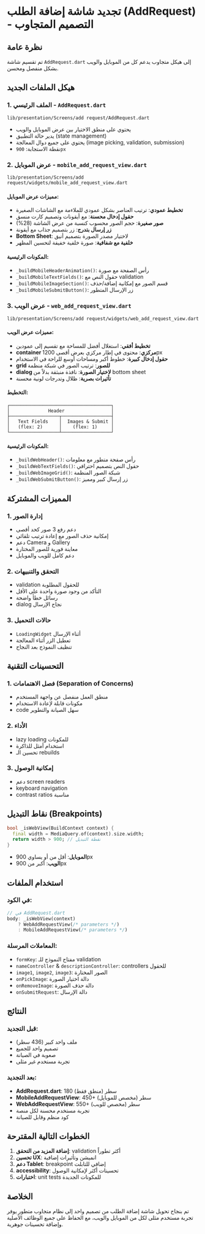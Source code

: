 # تجديد شاشة إضافة الطلب (AddRequest) - التصميم المتجاوب

## نظرة عامة
تم تقسيم شاشة `AddRequest.dart` إلى هيكل متجاوب يدعم كل من الموبايل والويب بشكل منفصل ومحسن.

## هيكل الملفات الجديد

### 1. الملف الرئيسي - `AddRequest.dart`
```
lib/presentation/Screens/add request/AddRequest.dart
```
- يحتوي على منطق الاختيار بين عرض الموبايل والويب
- يدير حالة التطبيق (state management)
- يحتوي على جميع دوال المعالجة (image picking, validation, submission)
- نقطة الاستجابة: `900px`

### 2. عرض الموبايل - `mobile_add_request_view.dart`
```
lib/presentation/Screens/add request/widgets/mobile_add_request_view.dart
```

#### مميزات عرض الموبايل:
- **تخطيط عمودي**: ترتيب العناصر بشكل عمودي للملاءمة مع الشاشات الصغيرة
- **حقول إدخال محسنة**: مع أيقونات وتصميم كارت منسق
- **صور صغيرة**: حجم الصور محسوب كنسبة من عرض الشاشة (28%)
- **زر إرسال بتدرج**: زر بتصميم جذاب مع أيقونة
- **Bottom Sheet**: لاختيار مصدر الصورة بتصميم أنيق
- **خلفية مع شفافية**: صورة خلفية خفيفة لتحسين المظهر

#### المكونات الرئيسية:
- `_buildMobileHeaderAnimation()`: رأس الصفحة مع صورة
- `_buildMobileTextFields()`: حقول النص مع validation
- `_buildMobileImageSection()`: قسم الصور مع إمكانية إضافة/حذف
- `_buildMobileSubmitButton()`: زر الإرسال المتطور

### 3. عرض الويب - `web_add_request_view.dart`
```
lib/presentation/Screens/add request/widgets/web_add_request_view.dart
```

#### مميزات عرض الويب:
- **تخطيط أفقي**: استغلال أفضل للمساحة مع تقسيم إلى عمودين
- **container مركزي**: محتوى في إطار مركزي بعرض أقصى 1200px
- **حقول إدخال كبيرة**: خطوط أكبر ومساحات أوسع للراحة في الاستخدام
- **grid للصور**: ترتيب الصور في شبكة منظمة
- **dialog لاختيار الصورة**: نافذة منبثقة بدلاً من bottom sheet
- **تأثيرات بصرية**: ظلال وتدرجات لونية محسنة

#### التخطيط:
```
┌─────────────────────────────────────┐
│              Header                 │
├──────────────────┬──────────────────┤
│   Text Fields    │  Images & Submit │
│   (flex: 2)      │    (flex: 1)     │
└──────────────────┴──────────────────┘
```

#### المكونات الرئيسية:
- `_buildWebHeader()`: رأس صفحة متطور مع معلومات
- `_buildWebTextFields()`: حقول النص بتصميم احترافي
- `_buildWebImageGrid()`: شبكة الصور المنظمة
- `_buildWebSubmitButton()`: زر إرسال كبير ومميز

## المميزات المشتركة

### 1. إدارة الصور
- دعم رفع 3 صور كحد أقصى
- إمكانية حذف الصور مع إعادة ترتيب تلقائي
- دعم Camera و Gallery
- معاينة فورية للصور المختارة
- دعم كامل للويب والموبايل

### 2. التحقق والتنبيهات
- validation للحقول المطلوبة
- التأكد من وجود صورة واحدة على الأقل
- رسائل خطأ واضحة
- dialog نجاح الإرسال

### 3. حالات التحميل
- `LoadingWidget` أثناء الإرسال
- تعطيل الزر أثناء المعالجة
- تنظيف النموذج بعد النجاح

## التحسينات التقنية

### 1. فصل الاهتمامات (Separation of Concerns)
- منطق العمل منفصل عن واجهة المستخدم
- مكونات قابلة لإعادة الاستخدام
- code سهل الصيانة والتطوير

### 2. الأداء
- lazy loading للمكونات
- استخدام أمثل للذاكرة
- تحسين الـ rebuilds

### 3. إمكانية الوصول
- دعم screen readers
- keyboard navigation
- contrast ratios مناسبة

## نقاط التبديل (Breakpoints)

```dart
bool _isWebView(BuildContext context) {
  final width = MediaQuery.of(context).size.width;
  return width > 900; // نقطة التبديل
}
```

- **الموبايل**: أقل من أو يساوي 900px
- **الويب**: أكبر من 900px

## استخدام الملفات

### في الكود:
```dart
// في AddRequest.dart
body: _isWebView(context)
    ? WebAddRequestView(/* parameters */)
    : MobileAddRequestView(/* parameters */)
```

### المعاملات المرسلة:
- `formKey`: مفتاح النموذج للـ validation
- `nameController` & `descriptionController`: controllers للحقول
- `image1`, `image2`, `image3`: الصور المختارة
- `onPickImage`: دالة اختيار الصورة
- `onRemoveImage`: دالة حذف الصورة
- `onSubmitRequest`: دالة الإرسال

## النتائج

### قبل التجديد:
- ملف واحد كبير (436 سطر)
- تصميم واحد للجميع
- صعوبة في الصيانة
- تجربة مستخدم غير مثلى

### بعد التجديد:
- **AddRequest.dart**: 180 سطر (منطق فقط)
- **MobileAddRequestView**: 450+ سطر (مخصص للموبايل)
- **WebAddRequestView**: 550+ سطر (مخصص للويب)
- تجربة مستخدم محسنة لكل منصة
- كود منظم وقابل للصيانة

## الخطوات التالية المقترحة

1. **إضافة المزيد من التحقق**: validation أكثر تطوراً
2. **تحسين UX**: انميشن وتأثيرات إضافية
3. **دعم Tablet**: breakpoint إضافي للتابلت
4. **accessibility**: تحسينات أكثر لإمكانية الوصول
5. **اختبارات**: unit tests للمكونات الجديدة

## الخلاصة

تم بنجاح تحويل شاشة إضافة الطلب من تصميم واحد إلى نظام متجاوب متطور يوفر تجربة مستخدم مثلى لكل من الموبايل والويب، مع الحفاظ على جميع الوظائف الأصلية وإضافة تحسينات جوهرية. 